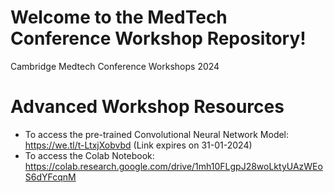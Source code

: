 # Welcome to the MedTech Conference Workshop Repository!
Cambridge Medtech Conference Workshops 2024

# Advanced Workshop Resources
* To access the pre-trained Convolutional Neural Network Model: https://we.tl/t-LtxjXobvbd (Link expires on 31-01-2024)
* To access the Colab Notebook: https://colab.research.google.com/drive/1mh10FLgpJ28woLktyUAzWEoS6dYFcqnM
